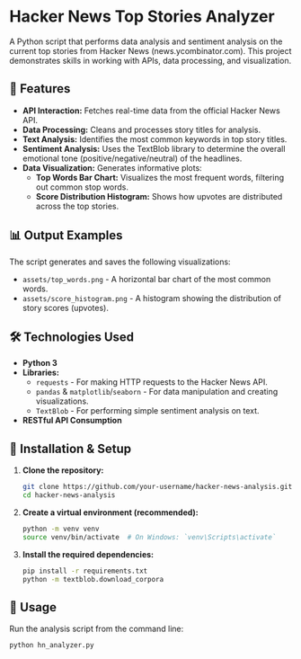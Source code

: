 # Hacker News Top Stories Analyzer

A Python script that performs data analysis and sentiment analysis on the current top stories from Hacker News (news.ycombinator.com). This project demonstrates skills in working with APIs, data processing, and visualization.

## 🚀 Features

*   **API Interaction:** Fetches real-time data from the official Hacker News API.
*   **Data Processing:** Cleans and processes story titles for analysis.
*   **Text Analysis:** Identifies the most common keywords in top story titles.
*   **Sentiment Analysis:** Uses the TextBlob library to determine the overall emotional tone (positive/negative/neutral) of the headlines.
*   **Data Visualization:** Generates informative plots:
    *   **Top Words Bar Chart:** Visualizes the most frequent words, filtering out common stop words.
    *   **Score Distribution Histogram:** Shows how upvotes are distributed across the top stories.

## 📊 Output Examples

The script generates and saves the following visualizations:
*   `assets/top_words.png` - A horizontal bar chart of the most common words.
*   `assets/score_histogram.png` - A histogram showing the distribution of story scores (upvotes).

## 🛠️ Technologies Used

*   **Python 3**
*   **Libraries:**
    *   `requests` - For making HTTP requests to the Hacker News API.
    *   `pandas` & `matplotlib`/`seaborn` - For data manipulation and creating visualizations.
    *   `TextBlob` - For performing simple sentiment analysis on text.
*   **RESTful API Consumption**

## 🔧 Installation & Setup

1.  **Clone the repository:**
    ```bash
    git clone https://github.com/your-username/hacker-news-analysis.git
    cd hacker-news-analysis
    ```

2.  **Create a virtual environment (recommended):**
    ```bash
    python -m venv venv
    source venv/bin/activate  # On Windows: `venv\Scripts\activate`
    ```

3.  **Install the required dependencies:**
    ```bash
    pip install -r requirements.txt
    python -m textblob.download_corpora
    ```

## 🚀 Usage

Run the analysis script from the command line:

```bash
python hn_analyzer.py
